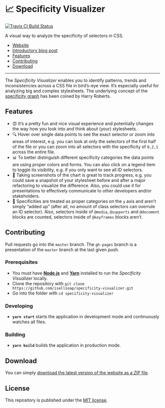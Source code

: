 # 📈 Specificity Visualizer

[![Travis CI Build Status](https://travis-ci.org/isellsoap/specificity-visualizer.svg?branch=master)](https://travis-ci.org/isellsoap/specificity-visualizer)

A visual way to analyze the specificity of selectors in CSS.

- [Website](https://isellsoap.github.io/specificity-visualizer/)
- [Introductory blog post](https://francescoschwarz.de/en/blog/introducing-the-specificity-visualizer/)
- [Features](#features)
- [Contributing](#contributing)
- [Download](#download)

---

The *Specificity Visualizer* enables you to identify patterns, trends and inconsistencies across a CSS file in bird’s-eye view. It’s especially useful for analyzing big and complex stylesheets. The underlying concept of the [specificity graph](https://csswizardry.com/2014/10/the-specificity-graph/) has been coined by Harry Roberts.

## Features

- 😍 It’s a pretty fun and nice visual experience and potentially changes the way how you look into and think about (your) stylesheets.
- 🔍 Hover over single data points to see the exact selector or zoom into areas of interest, e.g. you can look at only the selectors of the first half of the file or you can zoom into all selectors with the specificity of `0,2,1` across the entire file.
- 📊 To better distinguish different specificity categories the data points are using proper colors and forms. You can also click on a legend item to toggle its visibility, e.g. if you only want to see all ID selectors.
- 📸️ Taking screenshots of the chart is great to track progress, e.g. you could save a snapshot of your stylesheet before and after a major refactoring to visualize the difference. Also, you could use it for presentations to effectively communicate to other developers and/or stakeholders.
- 📏 Specificities are treated as proper categories on the `y` axis and aren’t simply “added up” (after all, no amount of class selectors can overrule an ID selector). Also, selectors inside of `@media`, `@supports` and `@document` blocks are counted, selectors inside of `@keyframes` blocks aren’t.

## Contributing

Pull requests go into the `master` branch. The `gh-pages` branch is a presentation of the `master` branch at the last given push.

### Prerequisites

- You must have [**Node.js**](https://nodejs.org/) and [**Yarn**](https://yarnpkg.com/lang/en/) installed to run the *Specificity Visualizer* locally.
- Clone the repository with
`git clone https://github.com/isellsoap/specificity-visualizer.git`
- Go into the folder with
`cd specificity-visualizer`

### Developing

- **`yarn start`** starts the application in development mode and continuously watches all files.

### Building

- **`yarn build`** builds the application in production mode.

## Download

You can simply [download the latest version of the website as a ZIP file](https://github.com/isellsoap/specificity-visualizer/archive/gh-pages.zip).

## License

This repository is published under the [MIT license](https://github.com/isellsoap/specificity-visualizer/LICENSE.md).
